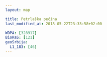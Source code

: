 ```yaml
---
layout: map

title: Petrlaška pećina
last_modified_at: 2018-05-22T23:33:58+02:00

WDPA: [328917]
BioRaS: [121]
geoSrbija:
  L1_183: [46]
---
```

